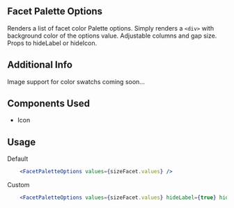 ## Facet Palette Options

Renders a list of facet color Palette options. Simply renders a `<div>` with background color of the options value. Adjustable columns and gap size. Props to hideLabel or hideIcon. 

## Additional Info
Image support for color swatchs coming soon...

## Components Used
- Icon

## Usage

Default
```jsx
    <FacetPaletteOptions values={sizeFacet.values} />
```

Custom
```jsx
    <FacetPaletteOptions values={sizeFacet.values} hideLabel={true} hideIcon={true} columns={6} gapSize='10px'/>
```
